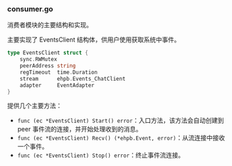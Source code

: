 ### consumer.go

消费者模块的主要结构和实现。


主要实现了 EventsClient 结构体，供用户使用获取系统中事件。


```go
type EventsClient struct {
	sync.RWMutex
	peerAddress string
	regTimeout  time.Duration
	stream      ehpb.Events_ChatClient
	adapter     EventAdapter
}
```

提供几个主要方法：

* `func (ec *EventsClient) Start() error`：入口方法，该方法会自动创建到 peer 事件流的连接，并开始处理收到的消息。
* `func (ec *EventsClient) Recv() (*ehpb.Event, error)`：从流连接中接收一个事件。
* `func (ec *EventsClient) Stop() error`：终止事件流连接。